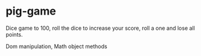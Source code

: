 # pig-game

Dice game to 100, roll the dice to increase your score, roll a one and lose all points.

Dom manipulation, Math object methods
